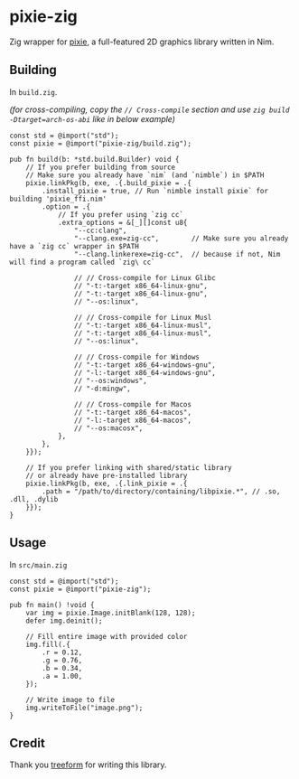 # pixie-zig

Zig wrapper for [pixie](https://github.com/treeform/pixie), a full-featured 2D graphics library written in Nim.


## Building

In `build.zig`.

*(for cross-compiling, copy the `// Cross-compile` section and use `zig build -Dtarget=arch-os-abi` like in below example)*
```zig
const std = @import("std");
const pixie = @import("pixie-zig/build.zig");

pub fn build(b: *std.build.Builder) void {
    // If you prefer building from source
    // Make sure you already have `nim` (and `nimble`) in $PATH
    pixie.linkPkg(b, exe, .{.build_pixie = .{
        .install_pixie = true, // Run `nimble install pixie` for building 'pixie_ffi.nim'
        .option = .{
            // If you prefer using `zig cc`
            .extra_options = &[_][]const u8{
                "--cc:clang",
                "--clang.exe=zig-cc",        // Make sure you already have a `zig cc` wrapper in $PATH
                "--clang.linkerexe=zig-cc",  // because if not, Nim will find a program called `zig\ cc`

                // // Cross-compile for Linux Glibc
                // "-t:-target x86_64-linux-gnu",
                // "-t:-target x86_64-linux-gnu",
                // "--os:linux",

                // // Cross-compile for Linux Musl
                // "-t:-target x86_64-linux-musl",
                // "-t:-target x86_64-linux-musl",
                // "--os:linux",

                // // Cross-compile for Windows
                // "-t:-target x86_64-windows-gnu",
                // "-l:-target x86_64-windows-gnu",
                // "--os:windows",
                // "-d:mingw",

                // // Cross-compile for Macos
                // "-t:-target x86_64-macos",
                // "-l:-target x86_64-macos",
                // "--os:macosx",
            },
        },
    }});

    // If you prefer linking with shared/static library
    // or already have pre-installed library
    pixie.linkPkg(b, exe, .{.link_pixie = .{
        .path = "/path/to/directory/containing/libpixie.*", // .so, .dll, .dylib
    }});
}
```


## Usage

In `src/main.zig`
```zig
const std = @import("std");
const pixie = @import("pixie-zig");

pub fn main() !void {
    var img = pixie.Image.initBlank(128, 128);
    defer img.deinit();

    // Fill entire image with provided color
    img.fill(.{
        .r = 0.12,
        .g = 0.76,
        .b = 0.34,
        .a = 1.00,
    });

    // Write image to file
    img.writeToFile("image.png");
}
```


## Credit

Thank you [treeform](https://github.com/treeform) for writing this library.
